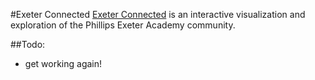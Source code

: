 #Exeter Connected
[Exeter Connected](http://connected.sean.lee.mx) is an interactive visualization and exploration of the Phillips Exeter Academy community.

##Todo:
- get working again!
